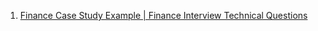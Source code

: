 1. [Finance Case Study Example | Finance Interview Technical Questions](https://youtu.be/qURd_jDrQsI)